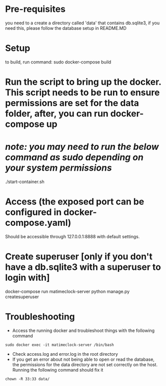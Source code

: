 # Pre-requisites
you need to a create a directory called 'data' that contains db.sqlite3,
if you need this, please follow the database setup in README.MD

# Setup
to build, run command: sudo docker-compose build

# Run the script to bring up the docker. This script needs to be run to ensure permissions are set for the data folder, after, you can run docker-compose up
# _note: you may need to run the below command as sudo depending on your system permissions_
./start-container.sh

# Access (the exposed port can be configured in docker-compose.yaml)
Should be accessible through 127.0.0.1:8888 with default settings.

# Create superuser [only if you don't have a db.sqlite3 with a superuser to login with]
docker-compose run matimeclock-server python manage.py createsuperuser

# Troubleshooting
- Access the running docker and troubleshoot things with the following command
```
sudo docker exec -it matimeclock-server /bin/bash
```
- Check access.log and error.log in the root directory
- If you get an error about not being able to open or read the database, the permissions for the data directory are not set correctly on the host. Running the following command should fix it
```
chown -R 33:33 data/
```
